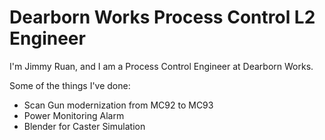 # Dearborn Works Process Control L2 Engineer

I'm Jimmy Ruan, and I am a Process Control Engineer at Dearborn Works.

Some of the things I've done:
- Scan Gun modernization from MC92 to MC93
- Power Monitoring Alarm
- Blender for Caster Simulation
